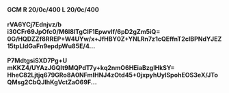 #### GCM R 20/0c/400 L 20/0c/400
**rVA6YCj7Ednjvz/b**<br/>**i30CFr69JpOfc0/M6I8lTgClF1EpwvIf/6pD2gZm5iQ=**<br/>**0G/HQDZZf8RREP+W4UYw/x+JfHBY0Z+YNLRn7z1cQEffnT2clBPNdYJEZ15tpLIdGaFn9epdpWu85E/4...**<br/><br/>
**P7MdtgsiSXD7Pg+U**<br/>**mKKZ4/UYAzJGQIt9MQPdT7y+kq2nmO6HEiaBzglHkSY=**<br/>**HheC82Ljtjq679GRo8A0NFmIHNJ4zOtd45+0jxpyhUylSpohEOS3eX/JToQMsg2CbQJIhKgVctZaO69F...**